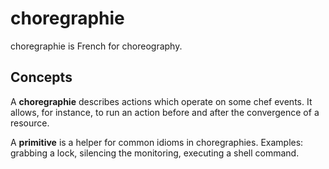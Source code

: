 # choregraphie

choregraphie is French for choreography.

Concepts
--------

A **choregraphie** describes actions which operate on some chef events. It allows, for instance, to run an action before and after the convergence of a resource.

A **primitive** is a helper for common idioms in choregraphies. Examples: grabbing a lock, silencing the monitoring, executing a shell command.
